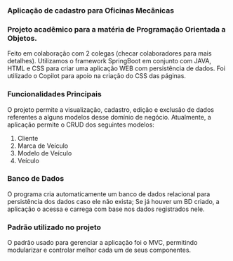 ### Aplicação de cadastro para Oficinas Mecânicas

### Projeto acadêmico para a matéria de Programação Orientada a Objetos.
Feito em colaboração com 2 colegas (checar colaboradores para mais detalhes).
Utilizamos o framework SpringBoot em conjunto com JAVA, HTML e CSS para criar uma aplicação WEB com persistência de dados.
Foi utilizado o Copilot para apoio na criação do CSS das páginas.

### Funcionalidades Principais
O projeto permite a visualização, cadastro, edição e exclusão de dados referentes a alguns modelos desse domínio de negócio.
  Atualmente, a aplicação permite o CRUD dos seguintes modelos:
  1) Cliente
  2) Marca de Veículo
  3) Modelo de Veículo
  4) Veículo

### Banco de Dados
O programa cria automaticamente um banco de dados relacional para persistência dos dados caso ele não exista;
Se já houver um BD criado, a aplicação o acessa e carrega com base nos dados registrados nele.

### Padrão utilizado no projeto
O padrão usado para gerenciar a aplicação foi o MVC, permitindo modularizar e controlar melhor cada um de seus componentes.
